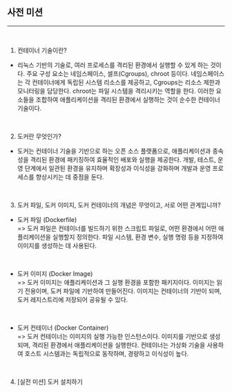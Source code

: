## 사전 미션
--- 
<br />

1. 컨테이너 기술이란?
- 리눅스 기반의 기술로, 여러 프로세스를 격리된 환경에서 실행할 수 있게 하는 것이다. 주요 구성 요소는 네임스페이스, 셀프(Cgroups), chroot 등이다. 네임스페이스는 각 컨테이너에게 독립된 시스템 리소스를 제공하고, Cgroups는 리소스 제한과 모니터링을 담당한다. chroot는 파일 시스템을 격리시키는 역할을 한다. 이러한 요소들을 조합하여 애플리케이션을 격리된 환경에서 실행하는 것이 순수한 컨테이너 기술이다.

<br />

2. 도커란 무엇인가?
- 도커는 컨테이너 기술을 기반으로 하는 오픈 소스 플랫폼으로, 애플리케이션과 종속성을 격리된 환경에 패키징하여 효율적인 배포와 실행을 제공한다. 개발, 테스트, 운영 단계에서 일관된 환경을 유지하며 확장성과 이식성을 강화하며 개발과 운영 프로세스를 향상시키는 데 중점을 둔다.

<br />

3. 도커 파일, 도커 이미지, 도커 컨테이너의 개념은 무엇이고, 서로 어떤 관계입니까?
- 도커 파일 (Dockerfile) <br />
=> 도커 파일은 컨테이너를 빌드하기 위한 스크립트 파일로, 어떤 환경에서 어떤 애플리케이션을 실행할지 정의한다. 파일 시스템, 환경 변수, 실행 명령 등을 지정하여 이미지를 생성하는 데 사용된다.

<br />

- 도커 이미지 (Docker Image) <br />
=> 도커 이미지는 애플리케이션과 그 실행 환경을 포함한 패키지이다. 이미지는 읽기 전용이며, 도커 파일에 기반하여 만들어진다. 이미지는 컨테이너의 기반이 되며, 도커 레지스트리에 저장되어 공유될 수 있다.

<br />

- 도커 컨테이너 (Docker Container) <br />
=> 도커 컨테이너는 이미지의 실행 가능한 인스턴스이다. 이미지를 기반으로 생성되며, 격리된 환경에서 애플리케이션을 실행한다. 컨테이너는 가상화 기술을 사용하여 호스트 시스템과는 독립적으로 동작하며, 경량하고 이식성이 높다.
   
<br />

4. [실전 미션] 도커 설치하기 
